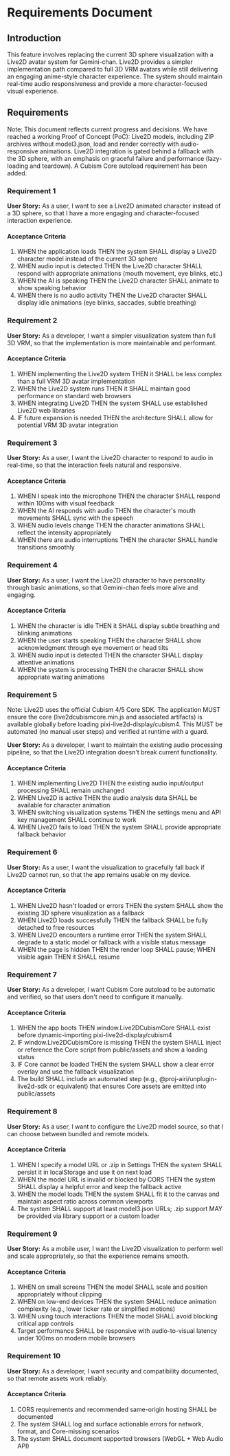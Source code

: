 # Requirements Document

## Introduction

This feature involves replacing the current 3D sphere visualization with a Live2D avatar system for Gemini-chan. Live2D provides a simpler implementation path compared to full 3D VRM avatars while still delivering an engaging anime-style character experience. The system should maintain real-time audio responsiveness and provide a more character-focused visual experience.

## Requirements

Note: This document reflects current progress and decisions. We have reached a working Proof of Concept (PoC): Live2D models, including ZIP archives without model3.json, load and render correctly with audio-responsive animations. Live2D integration is gated behind a fallback with the 3D sphere, with an emphasis on graceful failure and performance (lazy-loading and teardown). A Cubism Core autoload requirement has been added.

### Requirement 1

**User Story:** As a user, I want to see a Live2D animated character instead of a 3D sphere, so that I have a more engaging and character-focused interaction experience.

#### Acceptance Criteria

1. WHEN the application loads THEN the system SHALL display a Live2D character model instead of the current 3D sphere
2. WHEN audio input is detected THEN the Live2D character SHALL respond with appropriate animations (mouth movement, eye blinks, etc.)
3. WHEN the AI is speaking THEN the Live2D character SHALL animate to show speaking behavior
4. WHEN there is no audio activity THEN the Live2D character SHALL display idle animations (eye blinks, saccades, subtle breathing)

### Requirement 2

**User Story:** As a developer, I want a simpler visualization system than full 3D VRM, so that the implementation is more maintainable and performant.

#### Acceptance Criteria

1. WHEN implementing the Live2D system THEN it SHALL be less complex than a full VRM 3D avatar implementation
2. WHEN the Live2D system runs THEN it SHALL maintain good performance on standard web browsers
3. WHEN integrating Live2D THEN the system SHALL use established Live2D web libraries
4. IF future expansion is needed THEN the architecture SHALL allow for potential VRM 3D avatar integration

### Requirement 3

**User Story:** As a user, I want the Live2D character to respond to audio in real-time, so that the interaction feels natural and responsive.

#### Acceptance Criteria

1. WHEN I speak into the microphone THEN the character SHALL respond within 100ms with visual feedback
2. WHEN the AI responds with audio THEN the character's mouth movements SHALL sync with the speech
3. WHEN audio levels change THEN the character animations SHALL reflect the intensity appropriately
4. WHEN there are audio interruptions THEN the character SHALL handle transitions smoothly

### Requirement 4

**User Story:** As a user, I want the Live2D character to have personality through basic animations, so that Gemini-chan feels more alive and engaging.

#### Acceptance Criteria

1. WHEN the character is idle THEN it SHALL display subtle breathing and blinking animations
2. WHEN the user starts speaking THEN the character SHALL show acknowledgment through eye movement or head tilts
3. WHEN audio input is detected THEN the character SHALL display attentive animations
4. WHEN the system is processing THEN the character SHALL show appropriate waiting animations

### Requirement 5

Note: Live2D uses the official Cubism 4/5 Core SDK. The application MUST ensure the core (live2dcubismcore.min.js and associated artifacts) is available globally before loading pixi-live2d-display/cubism4. This MUST be automated (no manual user steps) and verified at runtime with a guard.

**User Story:** As a developer, I want to maintain the existing audio processing pipeline, so that the Live2D integration doesn't break current functionality.

#### Acceptance Criteria

1. WHEN implementing Live2D THEN the existing audio input/output processing SHALL remain unchanged
2. WHEN Live2D is active THEN the audio analysis data SHALL be available for character animation
3. WHEN switching visualization systems THEN the settings menu and API key management SHALL continue to work
4. WHEN Live2D fails to load THEN the system SHALL provide appropriate fallback behavior

### Requirement 6

**User Story:** As a user, I want the visualization to gracefully fall back if Live2D cannot run, so that the app remains usable on my device.

#### Acceptance Criteria

1. WHEN Live2D hasn't loaded or errors THEN the system SHALL show the existing 3D sphere visualization as a fallback
2. WHEN Live2D loads successfully THEN the fallback SHALL be fully detached to free resources
3. WHEN Live2D encounters a runtime error THEN the system SHALL degrade to a static model or fallback with a visible status message
4. WHEN the page is hidden THEN the render loop SHALL pause; WHEN visible again THEN it SHALL resume

### Requirement 7

**User Story:** As a developer, I want Cubism Core autoload to be automatic and verified, so that users don't need to configure it manually.

#### Acceptance Criteria

1. WHEN the app boots THEN window.Live2DCubismCore SHALL exist before dynamic-importing pixi-live2d-display/cubism4
2. IF window.Live2DCubismCore is missing THEN the system SHALL inject or reference the Core script from public/assets and show a loading status
3. IF Core cannot be loaded THEN the system SHALL show a clear error overlay and use the fallback visualization
4. The build SHALL include an automated step (e.g., @proj-airi/unplugin-live2d-sdk or equivalent) that ensures Core assets are emitted into public/assets

### Requirement 8

**User Story:** As a user, I want to configure the Live2D model source, so that I can choose between bundled and remote models.

#### Acceptance Criteria

1. WHEN I specify a model URL or .zip in Settings THEN the system SHALL persist it in localStorage and use it on next load
2. WHEN the model URL is invalid or blocked by CORS THEN the system SHALL display a helpful error and keep the fallback active
3. WHEN the model loads THEN the system SHALL fit it to the canvas and maintain aspect ratio across common viewports
4. The system SHALL support at least model3.json URLs; .zip support MAY be provided via library support or a custom loader

### Requirement 9

**User Story:** As a mobile user, I want the Live2D visualization to perform well and scale appropriately, so that the experience remains smooth.

#### Acceptance Criteria

1. WHEN on small screens THEN the model SHALL scale and position appropriately without clipping
2. WHEN on low-end devices THEN the system SHALL reduce animation complexity (e.g., lower ticker rate or simplified motions)
3. WHEN using touch interactions THEN the model SHALL avoid blocking critical app controls
4. Target performance SHALL be responsive with audio-to-visual latency under 100ms on modern mobile browsers

### Requirement 10

**User Story:** As a developer, I want security and compatibility documented, so that remote assets work reliably.

#### Acceptance Criteria

1. CORS requirements and recommended same-origin hosting SHALL be documented
2. The system SHALL log and surface actionable errors for network, format, and Core-missing scenarios
3. The system SHALL document supported browsers (WebGL + Web Audio API)